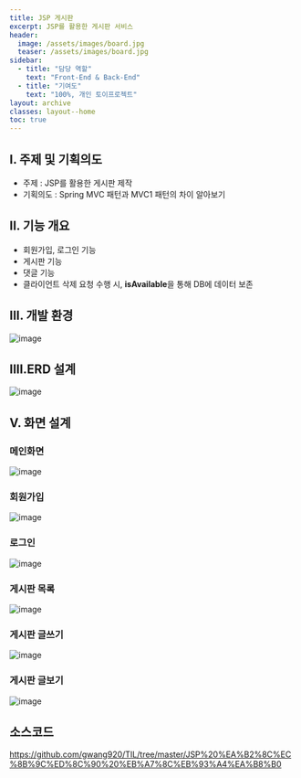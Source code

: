 ```yaml
---
title: JSP 게시판
excerpt: JSP를 활용한 게시판 서비스
header:
  image: /assets/images/board.jpg
  teaser: /assets/images/board.jpg
sidebar:
  - title: "담당 역할"
    text: "Front-End & Back-End"
  - title: "기여도"
    text: "100%, 개인 토이프로젝트"
layout: archive
classes: layout--home
toc: true
---
```




## I. 주제 및 기획의도

- 주제 : JSP를 활용한 게시판 제작
- 기획의도 : Spring MVC 패턴과 MVC1 패턴의 차이 알아보기



## II. 기능 개요

- 회원가입, 로그인 기능
- 게시판 기능
- 댓글 기능
- 클라이언트 삭제 요청 수행 시, **isAvailable**을 통해 DB에 데이터 보존



## III. 개발 환경

![image](https://user-images.githubusercontent.com/49560745/103338477-e5d4bc80-4ac1-11eb-8488-69edd37d19f3.png)



## IIII.ERD 설계

![image](https://user-images.githubusercontent.com/49560745/103337133-a86e3000-4abd-11eb-8759-97a877f21512.png)



## V. 화면 설계

### 메인화면

 ![image](https://user-images.githubusercontent.com/49560745/103337292-2b8f8600-4abe-11eb-8b35-a548b9d3ce1e.png)



### 회원가입

![image](https://user-images.githubusercontent.com/49560745/103337306-39450b80-4abe-11eb-8aa9-1dd1d5467df3.png)

### 로그인

![image](https://user-images.githubusercontent.com/49560745/103337322-4661fa80-4abe-11eb-9c18-5476b1b8dc11.png)

### 게시판 목록

![image](https://user-images.githubusercontent.com/49560745/103337335-537ee980-4abe-11eb-99db-e76662aaecb9.png)

### 게시판 글쓰기

![image](https://user-images.githubusercontent.com/49560745/103337349-61346f00-4abe-11eb-9ac0-c2f646311d1b.png)

### 게시판 글보기

![image](https://user-images.githubusercontent.com/49560745/103337362-6e515e00-4abe-11eb-86f9-acf3c8c2b87a.png)



## 소스코드
https://github.com/gwang920/TIL/tree/master/JSP%20%EA%B2%8C%EC%8B%9C%ED%8C%90%20%EB%A7%8C%EB%93%A4%EA%B8%B0